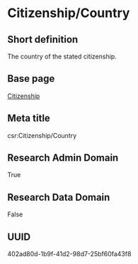# Citizenship/Country
## Short definition
The country of the stated citizenship.
## Base page
[Citizenship](../Objects/Citizenship.md)
## Meta title
csr:Citizenship/Country
## Research Admin Domain
True
## Research Data Domain
False
## UUID
402ad80d-1b9f-41d2-98d7-25bf60fa43f8
